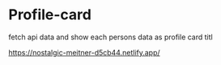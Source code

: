 # Profile-card
fetch api data and show each persons data as profile card
titl

https://nostalgic-meitner-d5cb44.netlify.app/
